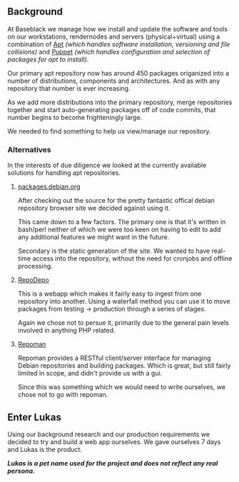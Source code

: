 ## Background

At Baseblack we manage how we install and update the software and tools on our workstations, rendernodes and servers (physical+virtual) using a combination of [Apt](http://wiki.debian.org/Apt) _(which handles software installation, versioning and file collisions)_ and [Puppet](http://puppetlabs.com) _(which handles configuration and selection of packages for apt to install)_.

Our primary apt repository now has around 450 packages origanized into a number of distributions, components and architectures. And as with any repository that number is ever increasing.

As we add more distributions into the primary repository, merge repositories together and start auto-generating packages off of code commits, that number begins to become frighteningly large.

We needed to find something to help us view/manage our repository.

### Alternatives

In the interests of due diligence we looked at the currently available solutions for handling apt repositories.

1.  [packages.debian.org](http://packages.debian.org)
    
    After checking out the source for the pretty fantastic offical debian repository 
    browser site we decided against using it.

    This came down to a few factors. The primary one is that it's written in bash/perl 
    neither of which we were too keen on having to edit to add any additional features 
    we might want in the future.

    Secondary is the static generation of the site. We wanted to have real-time access 
    into the repository, without the need for cronjobs and offline processing.

1.  [RepoDepo](http://sourceforge.net/projects/repodepo/)

    This is a webapp which makes it fairly easy to ingest from one repository into another.
    Using a waterfall method you can use it to move packages from testing -> production
    through a series of stages. 

    Again we chose not to persue it, primarily due to the general pain levels involved in
    anything PHP related.

1.  [Repoman](https://github.com/synack/repoman) 

    Repoman provides a RESTful client/server interface for managing Debian repositories and 
    building packages. Which is great, but still fairly limited in scope, and didn't provide
    us with a gui. 

    Since this was something which we would need to write ourselves, we chose not to go with
    repoman.

## Enter Lukas

Using our background research and our production requirements we decided to try and build a web
app ourselves. We gave ourselves 7 days and Lukas is the product.

**_Lukas is a pet name used for the project and does not reflect any real persona._**